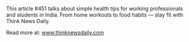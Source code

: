 This article #451 talks about simple health tips for working professionals and students in India. From home workouts to food habits — stay fit with Think News Daily.

Read more at: www.thinknewsdaily.com